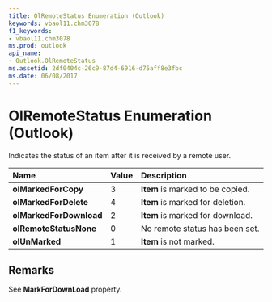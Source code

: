 ```yaml
---
title: OlRemoteStatus Enumeration (Outlook)
keywords: vbaol11.chm3078
f1_keywords:
- vbaol11.chm3078
ms.prod: outlook
api_name:
- Outlook.OlRemoteStatus
ms.assetid: 2df0404c-26c9-87d4-6916-d75aff8e3fbc
ms.date: 06/08/2017
---
```



# OlRemoteStatus Enumeration (Outlook)

Indicates the status of an item after it is received by a remote user.



|**Name**|**Value**|**Description**|
|:-----|:-----|:-----|
| **olMarkedForCopy**|3| **Item** is marked to be copied.|
| **olMarkedForDelete**|4| **Item** is marked for deletion.|
| **olMarkedForDownload**|2| **Item** is marked for download.|
| **olRemoteStatusNone**|0|No remote status has been set.|
| **olUnMarked**|1| **Item** is not marked.|

## Remarks

See **MarkForDownLoad** property.


